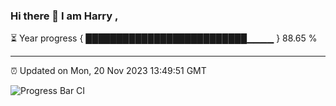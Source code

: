 ### Hi there 👋 I am Harry , 

⏳ Year progress { ██████████████████████████▁▁▁▁ } 88.65 %

---

⏰ Updated on Mon, 20 Nov 2023 13:49:51 GMT

![Progress Bar CI](https://github.com/duykhang68/duykhang68/workflows/Progress%20Bar%20CI/badge.svg)
